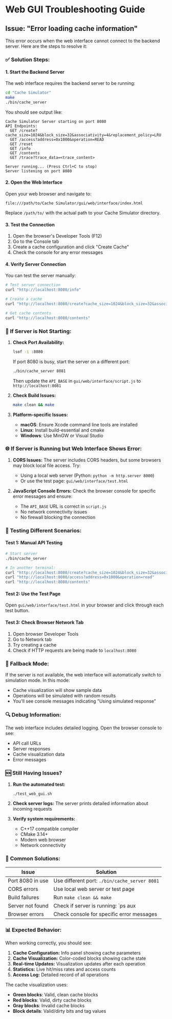 # Web GUI Troubleshooting Guide

## Issue: "Error loading cache information"

This error occurs when the web interface cannot connect to the backend server. Here are the steps to resolve it:

### ✅ **Solution Steps:**

#### 1. **Start the Backend Server**
The web interface requires the backend server to be running:

```bash
cd "Cache Simulator"
make
./bin/cache_server
```

You should see output like:
```
Cache Simulator Server starting on port 8080
API Endpoints:
  GET /create?cache_size=1024&block_size=32&associativity=4&replacement_policy=LRU
  GET /access?address=0x1000&operation=READ
  GET /reset
  GET /info
  GET /contents
  GET /trace?trace_data=<trace_content>

Server running... (Press Ctrl+C to stop)
Server listening on port 8080
```

#### 2. **Open the Web Interface**
Open your web browser and navigate to:
```
file:///path/to/Cache Simulator/gui/web/interface/index.html
```

Replace `/path/to/` with the actual path to your Cache Simulator directory.

#### 3. **Test the Connection**
1. Open the browser's Developer Tools (F12)
2. Go to the Console tab
3. Create a cache configuration and click "Create Cache"
4. Check the console for any error messages

#### 4. **Verify Server Connection**
You can test the server manually:
```bash
# Test server connection
curl "http://localhost:8080/info"

# Create a cache
curl "http://localhost:8080/create?cache_size=1024&block_size=32&associativity=4&replacement_policy=LRU"

# Get cache contents
curl "http://localhost:8080/contents"
```

### 🔧 **If Server is Not Starting:**

1. **Check Port Availability:**
   ```bash
   lsof -i :8080
   ```
   If port 8080 is busy, start the server on a different port:
   ```bash
   ./bin/cache_server 8081
   ```
   Then update the `API_BASE` in `gui/web/interface/script.js` to `http://localhost:8081`

2. **Check Build Issues:**
   ```bash
   make clean && make
   ```

3. **Platform-specific Issues:**
   - **macOS**: Ensure Xcode command line tools are installed
   - **Linux**: Install build-essential and cmake
   - **Windows**: Use MinGW or Visual Studio

### 🌐 **If Server is Running but Web Interface Shows Error:**

1. **CORS Issues:**
   The server includes CORS headers, but some browsers may block local file access. Try:
   - Using a local web server (Python: `python -m http.server 8000`)
   - Or use the test page: `gui/web/interface/test.html`

2. **JavaScript Console Errors:**
   Check the browser console for specific error messages and ensure:
   - The `API_BASE` URL is correct in `script.js`
   - No network connectivity issues
   - No firewall blocking the connection

### 🧪 **Testing Different Scenarios:**

#### Test 1: Manual API Testing
```bash
# Start server
./bin/cache_server

# In another terminal:
curl "http://localhost:8080/create?cache_size=1024&block_size=32&associativity=4&replacement_policy=LRU"
curl "http://localhost:8080/access?address=0x1000&operation=read"
curl "http://localhost:8080/contents"
```

#### Test 2: Use the Test Page
Open `gui/web/interface/test.html` in your browser and click through each test button.

#### Test 3: Check Browser Network Tab
1. Open browser Developer Tools
2. Go to Network tab
3. Try creating a cache
4. Check if HTTP requests are being made to `localhost:8080`

### 📝 **Fallback Mode:**

If the server is not available, the web interface will automatically switch to simulation mode. In this mode:
- Cache visualization will show sample data
- Operations will be simulated with random results
- You'll see console messages indicating "Using simulated response"

### 🔍 **Debug Information:**

The web interface includes detailed logging. Open the browser console to see:
- API call URLs
- Server responses
- Cache visualization data
- Error messages

### 🆘 **Still Having Issues?**

1. **Run the automated test:**
   ```bash
   ./test_web_gui.sh
   ```

2. **Check server logs:**
   The server prints detailed information about incoming requests

3. **Verify system requirements:**
   - C++17 compatible compiler
   - CMake 3.14+
   - Modern web browser
   - Network connectivity

### 🎯 **Common Solutions:**

| Issue | Solution |
|-------|----------|
| Port 8080 in use | Use different port: `./bin/cache_server 8081` |
| CORS errors | Use local web server or test page |
| Build failures | Run `make clean && make` |
| Server not found | Check if server is running: `ps aux | grep cache_server` |
| Browser errors | Check console for specific error messages |

### 📊 **Expected Behavior:**

When working correctly, you should see:
1. **Cache Configuration:** Info panel showing cache parameters
2. **Cache Visualization:** Color-coded blocks showing cache state
3. **Real-time Updates:** Visualization updates after each operation
4. **Statistics:** Live hit/miss rates and access counts
5. **Access Log:** Detailed record of all operations

The cache visualization uses:
- **Green blocks**: Valid, clean cache blocks
- **Red blocks**: Valid, dirty cache blocks
- **Gray blocks**: Invalid cache blocks
- **Block details**: Valid/dirty bits and tag values

